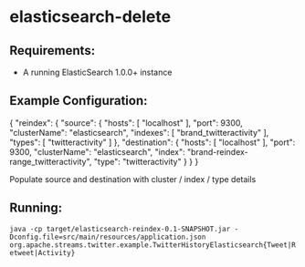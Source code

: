 elasticsearch-delete
==============================

Requirements:
-------------
 - A running ElasticSearch 1.0.0+ instance

Example Configuration:
----------------------

{
    "reindex": {
        "source": {
            "hosts": [
                "localhost"
            ],
            "port": 9300,
            "clusterName": "elasticsearch",
            "indexes": [
                "brand_twitteractivity"
            ],
            "types": [
                "twitteractivity"
            ]
        },
        "destination": {
            "hosts": [
                "localhost"
            ],
            "port": 9300,
            "clusterName": "elasticsearch",
            "index": "brand-reindex-range_twitteractivity",
            "type": "twitteractivity"
        }
    }
}

Populate source and destination with cluster / index / type details

Running:
--------

`java -cp target/elasticsearch-reindex-0.1-SNAPSHOT.jar -Dconfig.file=src/main/resources/application.json org.apache.streams.twitter.example.TwitterHistoryElasticsearch{Tweet|Retweet|Activity}`

